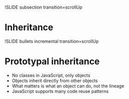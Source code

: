 !SLIDE subsection transition=scrollUp

# Inheritance #

!SLIDE bullets incremental transition=scrollUp
# Prototypal inheritance #

* No classes in JavaScript, only objects
* Objects inherit directly from other objects
* What matters is what an object can do, not the lineage
* JavaScript supports many code reuse patterns

